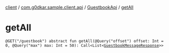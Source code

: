 [client](../../index.md) / [com.g0dkar.sample.client.api](../index.md) / [GuestbookApi](index.md) / [getAll](./get-all.md)

# getAll

`@GET("/guestbook") abstract fun getAll(@Query("offset") offset: Int = 0, @Query("max") max: Int = 50): Call<List<`[`GuestbookMessageResponse`](../../com.g0dkar.samplek8sproj.model.response/-guestbook-message-response/index.md)`>>`